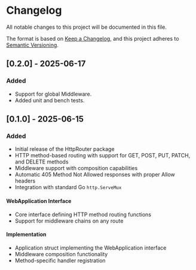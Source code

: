 # Changelog

All notable changes to this project will be documented in this file.

The format is based on [Keep a Changelog](https://keepachangelog.com/en/1.0.0/),
and this project adheres to [Semantic Versioning](https://semver.org/spec/v2.0.0.html).

## [0.2.0] - 2025-06-17
### Added
- Support for global Middleware.
- Added unit and bench tests.

## [0.1.0] - 2025-06-15

### Added
- Initial release of the HttpRouter package
- HTTP method-based routing with support for GET, POST, PUT, PATCH, and DELETE methods
- Middleware support with composition capabilities
- Automatic 405 Method Not Allowed responses with proper Allow headers
- Integration with standard Go `http.ServeMux`

#### WebApplication Interface
- Core interface defining HTTP method routing functions
- Support for middleware chains on any route

#### Implementation
- Application struct implementing the WebApplication interface
- Middleware composition functionality
- Method-specific handler registration

